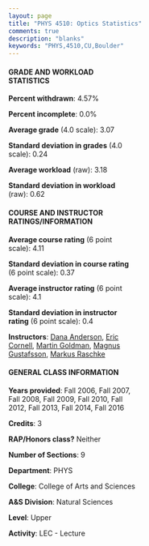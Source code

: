 ```yaml
---
layout: page
title: "PHYS 4510: Optics Statistics"
comments: true
description: "blanks"
keywords: "PHYS,4510,CU,Boulder"
---
```

<head>
<script src="https://ajax.googleapis.com/ajax/libs/jquery/2.1.3/jquery.min.js"></script>
<script src="https://dl.dropboxusercontent.com/s/pc42nxpaw1ea4o9/highcharts.js?dl=0"></script>
<!-- <script src="../assets/js/highcharts.js"></script> -->
<style type="text/css">@font-face {
	font-family: "Bebas Neue";
	src: url(https://www.filehosting.org/file/details/544349/BebasNeue Regular.otf) format("opentype");
	}
	h1.Bebas { 
		font-family: "Bebas Neue", Verdana, Tahoma;
	}
</style>
</head>
<body>
	<div id="container" style="float: right; width: 45%; height: 88%; margin-left: 2.5%; margin-right: 2.5%;"></div>
	<script language="JavaScript">
		$(document).ready(function() {
		var chart = {type: 'column'};
		var title = {text: 'Grade Distribution'};
		var xAxis = {categories: ['A','B','C','D','F'],crosshair: true};
		var yAxis = {min: 0,title: {text: 'Percentage'}};
		var tooltip = {headerFormat: '<center><b><span style="font-size:20px">{point.key}</span></b></center>',
		               pointFormat: '<td style="padding:0"><b>{point.y:.1f}%</b></td>',
		               footerFormat: '</table>',shared: true,useHTML: true};
		var plotOptions = {column: {pointPadding: 0.0,borderWidth: 0}};  
		var credits = {enabled: false};var series= [{name: 'Percent',data: [41.04,36.93,16.24,2.94,2.84,]}];
		var json = {};
		json.chart = chart;
		json.title = title;
		json.tooltip = tooltip;
		json.xAxis = xAxis;
		json.yAxis = yAxis;  
		json.series = series;
		json.plotOptions = plotOptions;  
		json.credits = credits;
		$('#container').highcharts(json);
	});
	</script>
</body>
			   
#### GRADE AND WORKLOAD STATISTICS

**Percent withdrawn**: 4.57%

**Percent incomplete**: 0.0%

**Average grade** (4.0 scale): 3.07

**Standard deviation in grades** (4.0 scale): 0.24

**Average workload** (raw): 3.18

**Standard deviation in workload** (raw): 0.62

#### COURSE AND INSTRUCTOR RATINGS/INFORMATION

**Average course rating** (6 point scale): 4.11

**Standard deviation in course rating** (6 point scale): 0.37

**Average instructor rating** (6 point scale): 4.1

**Standard deviation in instructor rating** (6 point scale): 0.4

**Instructors**: <a href='../../instructors/Dana_Anderson'>Dana Anderson</a>, <a href='../../instructors/Eric_Cornell'>Eric Cornell</a>, <a href='../../instructors/Martin_Goldman'>Martin Goldman</a>, <a href='../../instructors/Magnus_Gustafsson'>Magnus Gustafsson</a>, <a href='../../instructors/Markus_Raschke'>Markus Raschke</a>

#### GENERAL CLASS INFORMATION

**Years provided**: Fall 2006, Fall 2007, Fall 2008, Fall 2009, Fall 2010, Fall 2012, Fall 2013, Fall 2014, Fall 2016

**Credits**: 3

**RAP/Honors class?** Neither

**Number of Sections**: 9

**Department**: PHYS

**College**: College of Arts and Sciences

**A&S Division**: Natural Sciences

**Level**: Upper

**Activity**: LEC - Lecture
